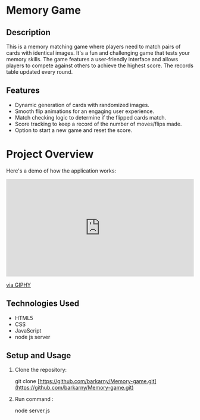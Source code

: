 # Memory Game

## Description

This is a memory matching game where players need to match pairs of cards with identical images. It's a fun and challenging game that tests your memory skills. The game features a user-friendly interface and allows players to compete against others to achieve the highest score.
The records table updated every round.


## Features

- Dynamic generation of cards with randomized images.
- Smooth flip animations for an engaging user experience.
- Match checking logic to determine if the flipped cards match.
- Score tracking to keep a record of the number of moves/flips made.
- Option to start a new game and reset the score.

# Project Overview

Here's a demo of how the application works:

<div style="width:100%;height:0;padding-bottom:52%;position:relative;"><iframe src="https://giphy.com/embed/euOrqbcynkA1iBf1lQ" width="100%" height="100%" style="position:absolute" frameBorder="0" class="giphy-embed" allowFullScreen></iframe></div><p><a href="https://giphy.com/gifs/euOrqbcynkA1iBf1lQ">via GIPHY</a></p>

## Technologies Used

- HTML5
- CSS
- JavaScript
- node js server

## Setup and Usage

1. Clone the repository:

   git clone [https://github.com/barkarny/Memory-game.git](https://github.com/barkarny/Memory-game.git)

2. Run command :

   node server.js
